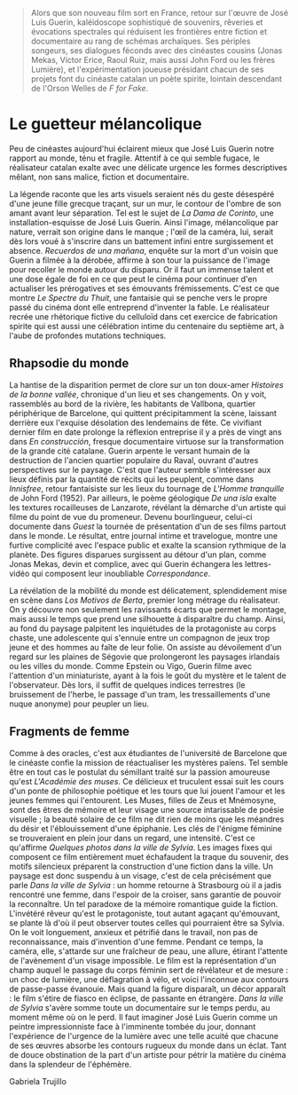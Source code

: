 > Alors que son nouveau film sort en France, retour sur l'œuvre de José Luis Guerin, kaléidoscope sophistiqué de souvenirs, rêveries et évocations spectrales qui réduisent les frontières entre fiction et documentaire au rang de schémas archaïques. Ses périples songeurs, ses dialogues féconds avec des cinéastes cousins (Jonas Mekas, Víctor Erice, Raoul Ruiz, mais aussi John Ford ou les frères Lumière), et l'expérimentation joueuse présidant chacun de ses projets font du cinéaste catalan un poète spirite, lointain descendant de l'Orson Welles de _F for Fake_.

# Le guetteur mélancolique

Peu de cinéastes aujourd'hui éclairent mieux que José Luis Guerin notre rapport au monde, ténu et fragile. Attentif à ce qui semble fugace, le réalisateur catalan exalte avec une délicate urgence les formes descriptives mêlant, non sans malice, fiction et documentaire.

La légende raconte que les arts visuels seraient nés du geste désespéré d'une jeune fille grecque traçant, sur un mur, le contour de l'ombre de son amant avant leur séparation. Tel est le sujet de _La Dama de Corinto_, une installation-esquisse de José Luis Guerin. Ainsi l'image, mélancolique par nature, verrait son origine dans le manque ; l'œil de la caméra, lui, serait dès lors voué à s'inscrire dans un battement infini entre surgissement et absence. _Recuerdos de una mañana_, enquête sur la mort d'un voisin que Guerin a filmée à la dérobée, affirme à son tour la puissance de l'image pour recoller le monde autour du disparu. Or il faut un immense talent et une dose égale de foi en ce que peut le cinéma pour continuer d'en actualiser les prérogatives et ses émouvants frémissements. C'est ce que montre _Le Spectre du Thuit_, une fantaisie qui se penche vers le propre passé du cinéma dont elle entreprend d'inventer la fable. Le réalisateur recrée une rhétorique fictive du celluloïd dans cet exercice de fabrication spirite qui est aussi une célébration intime du centenaire du septième art, à l'aube de profondes mutations techniques.

## Rhapsodie du monde

La hantise de la disparition permet de clore sur un ton doux-amer _Histoires de la bonne vallée_, chronique d'un lieu et ses changements. On y voit, rassemblés au bord de la rivière, les habitants de Vallbona, quartier périphérique de Barcelone, qui quittent précipitamment la scène, laissant derrière eux l'exquise désolation des lendemains de fête. Ce vivifiant dernier film en date prolonge la réflexion entreprise il y a près de vingt ans dans _En construcción_, fresque documentaire virtuose sur la transformation de la grande cité catalane. Guerin arpente le versant humain de la destruction de l'ancien quartier populaire du Raval, ouvrant d'autres perspectives sur le paysage. C'est que l'auteur semble s'intéresser aux lieux définis par la quantité de récits qui les peuplent, comme dans _Innisfree_, retour fantaisiste sur les lieux du tournage de _L'Homme tranquille_ de John Ford (1952). Par ailleurs, le poème géologique _De una isla_ exalte les textures rocailleuses de Lanzarote, révélant la démarche d'un artiste qui filme du point de vue du promeneur. Devenu bourlingueur, celui-ci documente dans _Guest_ la tournée de présentation d'un de ses films partout dans le monde. Le résultat, entre journal intime et travelogue, montre une furtive complicité avec l'espace public et exalte la scansion rythmique de la planète. Des figures disparues surgissent au détour d'un plan, comme Jonas Mekas, devin et complice, avec qui Guerin échangera les lettres-vidéo qui composent leur inoubliable _Correspondance_.

La révélation de la mobilité du monde est délicatement, splendidement mise en scène dans _Los Motivos de Berta_, premier long métrage du réalisateur. On y découvre non seulement les ravissants écarts que permet le montage, mais aussi le temps que prend une silhouette à disparaître du champ. Ainsi, au fond du paysage palpitent les inquiétudes de la protagoniste au corps chaste, une adolescente qui s'ennuie entre un compagnon de jeux trop jeune et des hommes au faîte de leur folie. On assiste au dévoilement d'un regard sur les plaines de Ségovie que prolongeront les paysages irlandais ou les villes du monde. Comme Epstein ou Vigo, Guerin filme avec l'attention d'un miniaturiste, ayant à la fois le goût du mystère et le talent de l'observateur. Dès lors, il suffit de quelques indices terrestres (le bruissement de l'herbe, le passage d'un tram, les tressaillements d'une nuque anonyme) pour peupler un lieu.

## Fragments de femme

Comme à des oracles, c'est aux étudiantes de l'université de Barcelone que le cinéaste confie la mission de réactualiser les mystères païens. Tel semble être en tout cas le postulat du sémillant traité sur la passion amoureuse qu'est _L'Académie des muses_. Ce délicieux et truculent essai suit les cours d'un ponte de philosophie poétique et les tours que lui jouent l'amour et les jeunes femmes qui l'entourent. Les Muses, filles de Zeus et Mnémosyne, sont des êtres de mémoire et leur visage une source intarissable de poésie visuelle ; la beauté solaire de ce film ne dit rien de moins que les méandres du désir et l'éblouissement d'une épiphanie. Les clés de l'énigme féminine se trouveraient en plein jour dans un regard, une intensité. C'est ce qu'affirme _Quelques photos dans la ville de Sylvia_. Les images fixes qui composent ce film entièrement muet échafaudent la traque du souvenir, des motifs silencieux préparent la construction d'une fiction dans la ville. Un paysage est donc suspendu à un visage, c'est de cela précisément que parle _Dans la ville de Sylvia_ : un homme retourne à Strasbourg où il a jadis rencontré une femme, dans l'espoir de la croiser, sans garantie de pouvoir la reconnaître. Un tel paradoxe de la mémoire romantique guide la fiction. L'invétéré rêveur qu'est le protagoniste, tout autant agaçant qu'émouvant, se plante là d'où il peut observer toutes celles qui pourraient être sa Sylvia. On le voit longuement, anxieux et pétrifié dans le travail, non pas de reconnaissance, mais d'invention d'une femme. Pendant ce temps, la caméra, elle, s'attarde sur une fraîcheur de peau, une allure, étirant l'attente de l'avènement d'un visage impossible. Le film est la représentation d'un champ auquel le passage du corps féminin sert de révélateur et de mesure : un choc de lumière, une déflagration à vélo, et voici l'inconnue aux contours de passe-passe évanouie. Mais quand la figure disparaît, un décor apparaît : le film s'étire de fiasco en éclipse, de passante en étrangère. _Dans la ville de Sylvia_ s'avère somme toute un documentaire sur le temps perdu, au moment même où on le perd. Il faut imaginer José Luis Guerin comme un peintre impressionniste face à l'imminente tombée du jour, donnant l'expérience de l'urgence de la lumière avec une telle acuité que chacune de ses œuvres absorbe les contours rugueux du monde dans un éclat. Tant de douce obstination de la part d'un artiste pour pétrir la matière du cinéma dans la splendeur de l'éphémère.

<div class="author">Gabriela Trujillo</div>
